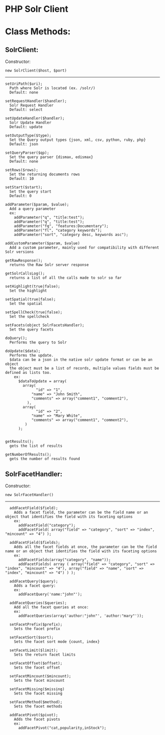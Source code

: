PHP Solr Client
===============

Class Methods:
==============

  SolrClient:
  -----------
  Constructor:
  
    new SolrClient($host, $port)
---------------------------------------------------------------------------------
    setUriPath($uri);
      Path where Solr is located (ex. /solr/)
      Default: none
    
    setRequestHandler($handler);
      Solr Request Handler
      Default: select
    
    setUpdateHandler($handler);
      Solr Update Handler
      Default: update
    
    setOutputType($type);
      Set the Query output types {json, xml, csv, python, ruby, php}
      Default: json
    
    setQueryParser($qp);
      Set the query parser {dismax, edismax}
      Default: none
      
    setRows($rows);
      Set the returning documents rows
      Default: 10
      
    setStart($start);
      Set the query start
      Default: 0
      
    addParameter($param, $value);
      Add a query parameter
      ex:
        addParameter("q", "title:test");
        addParameter("q", "title:test");
        addParameter("fq", "features:Documentary");
        addParameter("fl", "category keywords");
        addParameter("sort", "category desc, keywords asc");
        
    addCustomParameter($param, $value)
      Add a custom parameter, mainly used for compatibility with different Solr versions
      
    getRawResponse();
      returns the Raw Solr server response
      
    getSolrCallsLog();
      returns a list of all the calls made to solr so far
      
    setHighlight(true|false);
      Set the highlight
      
    setSpatial(true|false);
      Set the spatial
      
    setSpellCheck(true|false);
      Set the spellcheck
      
    setFacets(object SolrFacetsHandler);
      Set the query facets
      
    doQuery();
      Performs the query to Solr
      
    doUpdate($data);
      Performs the update.
      $data can be a json in the native solr update format or can be an object
      the object must be a list of records, multiple values fields must be defined as lists too.
        ex:
          $dataToUpdate = array(
          	array(
          		  "id" => "1",
              	"name" => "John Smith",
              	"comments" => array("comment1", "comment2"),
              ),
          	array(
          		  "id" => "2",
              	"name" => "Mary White",
              	"comments" => array("comment1", "comment2"),
          	 )
          );
          
      
    getResults();
      gets the list of results
        
    getNumberOfResults();
      gets the number of results found
      
      
  SolrFacetHandler:
  -----------
  Constructor:
  
    new SolrFacetHandler()
---------------------------------------------------------------------------------
      
      addFacetField($field);
        Adds a facet field, the parameter can be the field name or an object that identifies the field with its faceting options
        ex:
          addFacetField("category");
          addFacetField( array("field" => "category", "sort" => "index", "mincount" => "4") );
        
      addFacetField($fields);
        Adds all the facet fields at once, the parameter can be the field name or an object that identifies the field with its faceting options
        ex:
          addFacetFields(array("category", "name"));
          addFacetFields( array ( array("field" => "category", "sort" => "index", "mincount" => "4"), array("field" => "name", "sort" => "index", "mincount" => "4") ) );

      addFacetQuery($query);
        Adds a facet query:
        ex:
          addFacetQuery('name:"john"');
          
      addFacetQueries($queries);
        Add all the facet queries at once:
        ex:
          addFacetQueries(array('author:"john"', 'author:"mary"'));
          
      setFacetPrefix($prefix);
        Sets the facet prefix
        
      setFacetSort($sort);
        Sets the facet sort mode {count, index}
        
      setFacetLimit($limit);
        Sets the return facet limits
        
      setFacetOffset($offset);
        Sets the facet offset
        
      setFacetMincount($mincount);
        Sets the facet mincount
        
      setFacetMissing($missing)
        Sets the facet missing
        
      setFacetMethod($method);
        Sets the facet methods
        
      addFacetPivot($pivot);
        Adds the facet pivots
        ex:
          addFacetPivot("cat,popularity,inStock");
      
      
        
        
          
